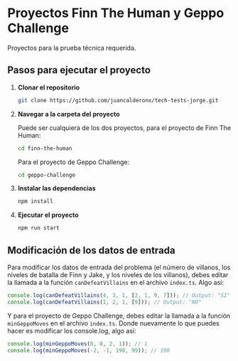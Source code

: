 # Proyectos Finn The Human y Geppo Challenge

Proyectos para la prueba técnica requerida.

## Pasos para ejecutar el proyecto

1. **Clonar el repositorio**

   ```bash
   git clone https://github.com/juancalderonx/tech-tests-jorge.git
   ```

2. **Navegar a la carpeta del proyecto**

   Puede ser cualquiera de los dos proyectos, para el proyecto de Finn The Human:

   ```bash
   cd finn-the-human
   ```

   Para el proyecto de Geppo Challenge:

   ```bash
   cd geppo-challenge
   ```

3. **Instalar las dependencias**

   ```bash
   npm install
   ```

4. **Ejecutar el proyecto**

   ```bash
   npm run start
   ```

## Modificación de los datos de entrada

Para modificar los datos de entrada del problema (el número de villanos, los niveles de batalla de Finn y Jake, y los niveles de los villanos), debes editar la llamada a la función `canDefeatVillains` en el archivo `index.ts`. Algo así:

```typescript
console.log(canDefeatVillains(4, 3, 1, [2, 1, 9, 7])); // Output: "SI"
console.log(canDefeatVillains(1, 2, 1, [9])); // Output: "NO"
```

Y para el proyecto de Geppo Challenge, debes editar la llamada a la función `minGeppoMoves` en el archivo `index.ts`. Donde nuevamente lo que puedes hacer es modificar los console.log, algo así:

```typescript
console.log(minGeppoMoves(0, 0, 2, 1)); // 1
console.log(minGeppoMoves(-2, -1, 198, 99)); // 100
```
